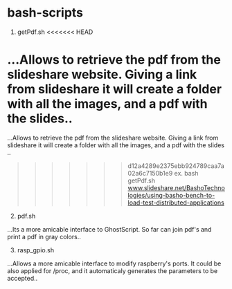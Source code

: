 bash-scripts
============

1. getPdf.sh
<<<<<<< HEAD

...Allows to retrieve the pdf from the slideshare website. Giving a link from slideshare it will create a folder with all the images, and a pdf with the slides..
=======
...Allows to retrieve the pdf from the slideshare website. Giving a link from slideshare it will create a folder with all the images, and a pdf with the slides ..
>>>>>>> d12a4289e2375ebb924789caa7a02a6c7150b1e9
> ex. bash getPdf.sh www.slideshare.net/BashoTechnologies/using-basho-bench-to-load-test-distributed-applications

2. pdf.sh

...Its a more amicable interface to GhostScript. So far can join pdf's and print a pdf in gray colors..

3. rasp_gpio.sh

...Allows a more amicable interface to modify raspberry's ports. It could be also applied for /proc, and it automaticaly generates the parameters to be accepted..
